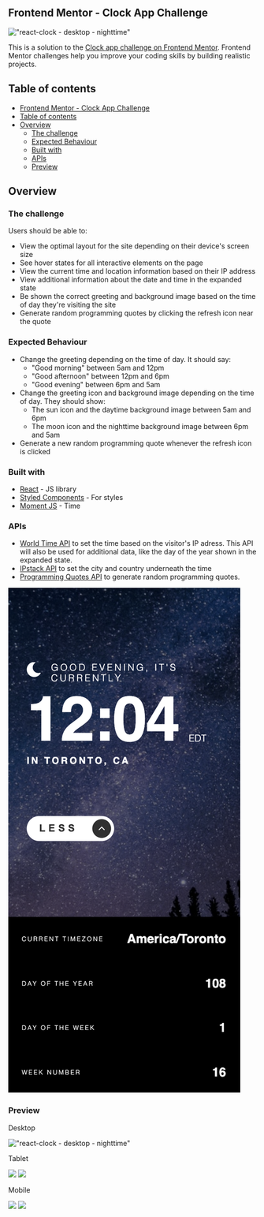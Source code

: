 ## Frontend Mentor - Clock App Challenge

!["react-clock - desktop - nighttime"](https://github.com/johncabang/react-clock/blob/main/docs/react-clock-desktop-daytime-01.gif?raw=true)

This is a solution to the [Clock app challenge on Frontend Mentor](https://www.frontendmentor.io/challenges/clock-app-LMFaxFwrM). Frontend Mentor challenges help you improve your coding skills by building realistic projects.

## Table of contents

- [Frontend Mentor - Clock App Challenge](#frontend-mentor---clock-app-challenge)
- [Table of contents](#table-of-contents)
- [Overview](#overview)
  - [The challenge](#the-challenge)
  - [Expected Behaviour](#expected-behaviour)
  - [Built with](#built-with)
  - [APIs](#apis)
  - [Preview](#preview)

## Overview

### The challenge

Users should be able to:

- View the optimal layout for the site depending on their device's screen size
- See hover states for all interactive elements on the page
- View the current time and location information based on their IP address
- View additional information about the date and time in the expanded state
- Be shown the correct greeting and background image based on the time of day they're visiting the site
- Generate random programming quotes by clicking the refresh icon near the quote

### Expected Behaviour

- Change the greeting depending on the time of day. It should say:
  - "Good morning" between 5am and 12pm
  - "Good afternoon" between 12pm and 6pm
  - "Good evening" between 6pm and 5am
- Change the greeting icon and background image depending on the time of day. They should show:
  - The sun icon and the daytime background image between 5am and 6pm
  - The moon icon and the nighttime background image between 6pm and 5am
- Generate a new random programming quote whenever the refresh icon is clicked

### Built with

- [React](https://reactjs.org/) - JS library
- [Styled Components](https://styled-components.com/) - For styles
- [Moment JS](https://momentjs.com/) - Time

### APIs

- [World Time API](http://worldtimeapi.org/) to set the time based on the visitor's IP adress. This API will also be used for additional data, like the day of the year shown in the expanded state.
- [IPstack API](https://ipstack.com/) to set the city and country underneath the time
- [Programming Quotes API](https://programming-quotes-api.herokuapp.com/) to generate random programming quotes.

!["react-clock - mobile - expand"](https://github.com/johncabang/react-clock/blob/main/docs/clock-mobile-nighttime-expand.png?raw=true)

### Preview

Desktop

!["react-clock - desktop - nighttime"](https://github.com/johncabang/react-clock/blob/main/docs/clock-desktop-nighttime-01.gif?raw=true)

Tablet

<img src="https://github.com/johncabang/react-clock/blob/main/docs/react-clock-tablet-daytime-01.gif?raw=true" height="450"> <img src="https://github.com/johncabang/react-clock/blob/main/docs/react-clock-tablet-nighttime-01.gif?raw=true" height="450">

Mobile

<img src="https://github.com/johncabang/react-clock/blob/main/docs/react-clock-mobile-daytime-01.gif?raw=true" height="600"> <img src="https://github.com/johncabang/react-clock/blob/main/docs/react-clock-mobile-nighttime-01.gif?raw=true" height="600">
